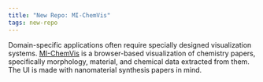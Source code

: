 ```yaml
---
title: "New Repo: MI-ChemVis"
tags: new-repo
---
```


Domain-specific applications often require specially designed visualization systems. [MI-ChemVis](https://github.com/LLNL/MI-ChemVis) is a browser-based visualization of chemistry papers, specifically morphology, material, and chemical data extracted from them. The UI is made with nanomaterial synthesis papers in mind.

